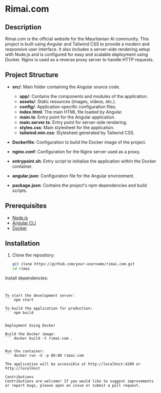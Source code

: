 # Rimai.com

## Description

Rimai.com is the official website for the Mauritanian AI community. This project is built using Angular and Tailwind CSS to provide a modern and responsive user interface. It also includes a server-side rendering setup with Node.js and is configured for easy and scalable deployment using Docker. Nginx is used as a reverse proxy server to handle HTTP requests.

## Project Structure

- **src/**: Main folder containing the Angular source code.
  - **app/**: Contains the components and modules of the application.
  - **assets/**: Static resources (images, videos, etc.).
  - **config/**: Application-specific configuration files.
  - **index.html**: The main HTML file loaded by Angular.
  - **main.ts**: Entry point for the Angular application.
  - **main.server.ts**: Entry point for server-side rendering.
  - **styles.css**: Main stylesheet for the application.
  - **tailwind.min.css**: Stylesheet generated by Tailwind CSS.

- **Dockerfile**: Configuration to build the Docker image of the project.
- **nginx.conf**: Configuration for the Nginx server used as a proxy.
- **entrypoint.sh**: Entry script to initialize the application within the Docker container.
- **angular.json**: Configuration file for the Angular environment.
- **package.json**: Contains the project's npm dependencies and build scripts.

## Prerequisites





- [Node.js](https://nodejs.org/)
- [Angular CLI](https://angular.io/cli)
- [Docker](https://www.docker.com/)

## Installation

1. Clone the repository:
   ```bash
   git clone https://github.com/your-username/rimai.com.git
   cd rimai


Install dependencies:
``` npm install


To start the development server:
``` npm start

To build the application for production:
``` npm build 


Deployment Using Docker

Build the Docker image:
``` docker build -t rimai-com .


Run the container:
``` docker run -d -p 80:80 rimai-com

The application will be accessible at http://localhost:4200 or http://localhost

Contributions
Contributions are welcome! If you would like to suggest improvements or report bugs, please open an issue or submit a pull request.
